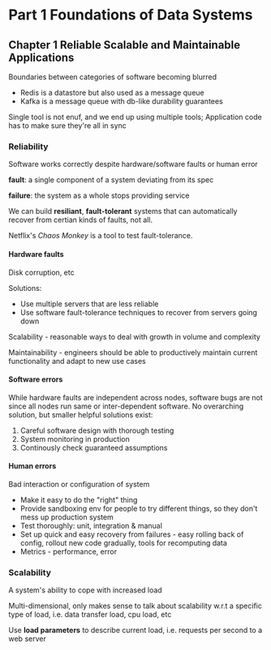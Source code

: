 # Part 1 Foundations of Data Systems

## Chapter 1 Reliable Scalable and Maintainable Applications

Boundaries between categories of software becoming blurred

  - Redis is a datastore but also used as a message queue
  - Kafka is a message queue with db-like durability guarantees
  
Single tool is not enuf, and we end up using multiple tools; Application code has to make sure they're all in sync

### Reliability

Software works correctly despite hardware/software faults or human error

**fault**: a single component of a system deviating from its spec

**failure**: the system as a whole stops providing service

We can build **resiliant**, **fault-tolerant** systems that can automatically recover from certian kinds of faults, not all.

Netflix's *Chaos Monkey* is a tool to test fault-tolerance.

#### Hardware faults

Disk corruption, etc

Solutions:
  - Use multiple servers that are less reliable
  - Use software fault-tolerance techniques to recover from servers going down

Scalability - reasonable ways to deal with growth in volume and complexity

Maintainability - engineers should be able to productively maintain current functionality and adapt to new use cases

#### Software errors

While hardware faults are independent across nodes, software bugs are not since all nodes run same or inter-dependent software. No overarching solution, but smaller helpful solutions exist:

1. Careful software design with thorough testing
2. System monitoring in production
3. Continously check guaranteed assumptions

#### Human errors

Bad interaction or configuration of system

- Make it easy to do the "right" thing
- Provide sandboxing env for people to try different things, so they don't mess up production system
- Test thoroughly: unit, integration & manual
- Set up quick and easy recovery from failures - easy rolling back of config, rollout new code gradually, tools for recomputing data
- Metrics - performance, error

### Scalability

A system's ability to cope with increased load

Multi-dimensional, only makes sense to talk about scalability w.r.t a specific type of load, i.e. data transfer load, cpu load, etc

Use **load parameters** to describe current load, i.e. requests per second to a web server
